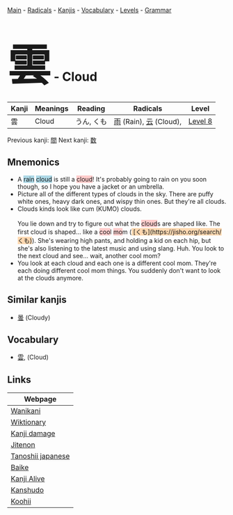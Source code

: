 <style> bigfont {font-size: 100px}</style>
[Main](../index.md) -
[Radicals](../radicals.md) -
[Kanjis](../kanjis.md) -
[Vocabulary](../vocabulary.md) -
[Levels](../levels.md) -
[Grammar](../grammar.md)
# <bigfont> 雲</bigfont> - Cloud 

| Kanji | Meanings | Reading | Radicals | Level |
| --- | --- | --- | --- | --- |
| 雲 | Cloud | うん, くも | [雨](../radicals/雨.md) (Rain), [云](../radicals/云.md) (Cloud),  | [Level 8](../levels/wk_level8.md) |

Previous kanji: [間](間.md) Next kanji: [数](数.md) 

## Mnemonics
 * A <span style="background-color:#ADD8E6"> rain</span> <span style="background-color:#ADD8E6"> cloud</span> is still a <span style="background-color:#ffcccb"> cloud</span>! It's probably going to rain on you soon though, so I hope you have a jacket or an umbrella.
* Picture all of the different types of clouds in the sky. There are puffy white ones, heavy dark ones, and wispy thin ones. But they're all clouds.
* <div>Clouds kinds look like cum (KUMO) clouds.</div><div><br></div>You lie down and try to figure out what the <span style="background-color:#ffcccb"> cloud</span>s are shaped like. The first cloud is shaped... like a <span style="background-color:#ffcccb"> coo</span>l <span style="background-color:#ffcccb"> mo</span>m (<span style="background-color:#fed8b1"> [くも](https://jisho.org/search/くも)</span>). She's wearing high pants, and holding a kid on each hip, but she's also listening to the latest music and using slang. Huh. You look to the next cloud and see... wait, another cool mom?
* You look at each cloud and each one is a different cool mom. They're each doing different cool mom things. You suddenly don't want to look at the clouds anymore.


## Similar kanjis
 * [曇](曇.md) (Cloudy)


## Vocabulary
 * [雲](../vocabulary/雲.md), (Cloud)



## Links 

| Webpage |
| --- |
| [Wanikani          ](https://www.wanikani.com/kanji/雲) |
| [Wiktionary        ](https://en.wiktionary.org/wiki/雲) |
| [Kanji damage      ](http://www.kanjidamage.com/kanji/search?utf8=✓&q=雲) |
| [Jitenon           ](https://jitenon.com/kanji/雲) |
| [Tanoshii japanese ](https://www.tanoshiijapanese.com/dictionary/kanji.cfm?k=雲) |
| [Baike             ](https://baike.baidu.com/item/雲) |
| [Kanji Alive       ](https://app.kanjialive.com/雲) |
| [Kanshudo          ](https://www.kanshudo.com/searchmn?q=雲) |
| [Koohii            ](https://kanji.koohii.com/study/kanji/雲) |
